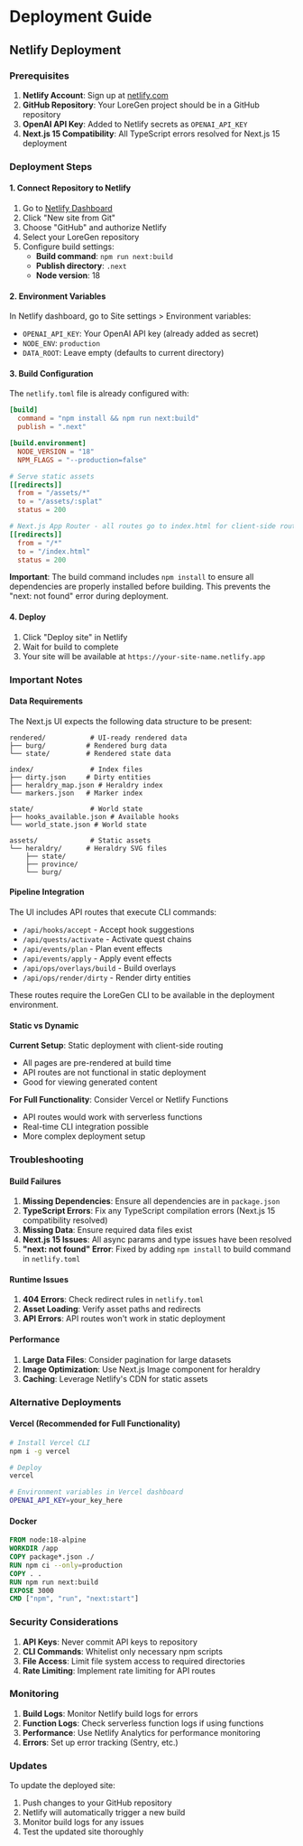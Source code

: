 # Deployment Guide

## Netlify Deployment

### Prerequisites

1. **Netlify Account**: Sign up at [netlify.com](https://netlify.com)
2. **GitHub Repository**: Your LoreGen project should be in a GitHub repository
3. **OpenAI API Key**: Added to Netlify secrets as `OPENAI_API_KEY`
4. **Next.js 15 Compatibility**: All TypeScript errors resolved for Next.js 15 deployment

### Deployment Steps

#### 1. Connect Repository to Netlify

1. Go to [Netlify Dashboard](https://app.netlify.com)
2. Click "New site from Git"
3. Choose "GitHub" and authorize Netlify
4. Select your LoreGen repository
5. Configure build settings:
   - **Build command**: `npm run next:build`
   - **Publish directory**: `.next`
   - **Node version**: 18

#### 2. Environment Variables

In Netlify dashboard, go to Site settings > Environment variables:

- `OPENAI_API_KEY`: Your OpenAI API key (already added as secret)
- `NODE_ENV`: `production`
- `DATA_ROOT`: Leave empty (defaults to current directory)

#### 3. Build Configuration

The `netlify.toml` file is already configured with:

```toml
[build]
  command = "npm install && npm run next:build"
  publish = ".next"

[build.environment]
  NODE_VERSION = "18"
  NPM_FLAGS = "--production=false"

# Serve static assets
[[redirects]]
  from = "/assets/*"
  to = "/assets/:splat"
  status = 200

# Next.js App Router - all routes go to index.html for client-side routing
[[redirects]]
  from = "/*"
  to = "/index.html"
  status = 200
```

**Important**: The build command includes `npm install` to ensure all dependencies are properly installed before building. This prevents the "next: not found" error during deployment.

#### 4. Deploy

1. Click "Deploy site" in Netlify
2. Wait for build to complete
3. Your site will be available at `https://your-site-name.netlify.app`

### Important Notes

#### Data Requirements

The Next.js UI expects the following data structure to be present:

```
rendered/           # UI-ready rendered data
├── burg/          # Rendered burg data
└── state/         # Rendered state data

index/              # Index files
├── dirty.json     # Dirty entities
├── heraldry_map.json # Heraldry index
└── markers.json   # Marker index

state/              # World state
├── hooks_available.json # Available hooks
└── world_state.json # World state

assets/             # Static assets
└── heraldry/      # Heraldry SVG files
    ├── state/
    ├── province/
    └── burg/
```

#### Pipeline Integration

The UI includes API routes that execute CLI commands:

- `/api/hooks/accept` - Accept hook suggestions
- `/api/quests/activate` - Activate quest chains
- `/api/events/plan` - Plan event effects
- `/api/events/apply` - Apply event effects
- `/api/ops/overlays/build` - Build overlays
- `/api/ops/render/dirty` - Render dirty entities

These routes require the LoreGen CLI to be available in the deployment environment.

#### Static vs Dynamic

**Current Setup**: Static deployment with client-side routing
- All pages are pre-rendered at build time
- API routes are not functional in static deployment
- Good for viewing generated content

**For Full Functionality**: Consider Vercel or Netlify Functions
- API routes would work with serverless functions
- Real-time CLI integration possible
- More complex deployment setup

### Troubleshooting

#### Build Failures

1. **Missing Dependencies**: Ensure all dependencies are in `package.json`
2. **TypeScript Errors**: Fix any TypeScript compilation errors (Next.js 15 compatibility resolved)
3. **Missing Data**: Ensure required data files exist
4. **Next.js 15 Issues**: All async params and type issues have been resolved
5. **"next: not found" Error**: Fixed by adding `npm install` to build command in `netlify.toml`

#### Runtime Issues

1. **404 Errors**: Check redirect rules in `netlify.toml`
2. **Asset Loading**: Verify asset paths and redirects
3. **API Errors**: API routes won't work in static deployment

#### Performance

1. **Large Data Files**: Consider pagination for large datasets
2. **Image Optimization**: Use Next.js Image component for heraldry
3. **Caching**: Leverage Netlify's CDN for static assets

### Alternative Deployments

#### Vercel (Recommended for Full Functionality)

```bash
# Install Vercel CLI
npm i -g vercel

# Deploy
vercel

# Environment variables in Vercel dashboard
OPENAI_API_KEY=your_key_here
```

#### Docker

```dockerfile
FROM node:18-alpine
WORKDIR /app
COPY package*.json ./
RUN npm ci --only=production
COPY . .
RUN npm run next:build
EXPOSE 3000
CMD ["npm", "run", "next:start"]
```

### Security Considerations

1. **API Keys**: Never commit API keys to repository
2. **CLI Commands**: Whitelist only necessary npm scripts
3. **File Access**: Limit file system access to required directories
4. **Rate Limiting**: Implement rate limiting for API routes

### Monitoring

1. **Build Logs**: Monitor Netlify build logs for errors
2. **Function Logs**: Check serverless function logs if using functions
3. **Performance**: Use Netlify Analytics for performance monitoring
4. **Errors**: Set up error tracking (Sentry, etc.)

### Updates

To update the deployed site:

1. Push changes to your GitHub repository
2. Netlify will automatically trigger a new build
3. Monitor build logs for any issues
4. Test the updated site thoroughly
